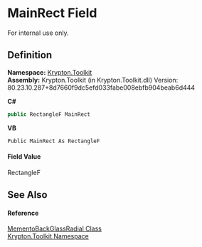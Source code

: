 # MainRect Field


For internal use only.



## Definition
**Namespace:** <a href="79d2eac2-21f4-54ff-7552-b20c33c30600.md">Krypton.Toolkit</a>  
**Assembly:** Krypton.Toolkit (in Krypton.Toolkit.dll) Version: 80.23.10.287+8d7660f9dc5efd033fabe008ebfb904beab6d444

**C#**
``` C#
public RectangleF MainRect
```
**VB**
``` VB
Public MainRect As RectangleF
```



#### Field Value
RectangleF

## See Also


#### Reference
<a href="9c3641ae-7486-1df1-6072-25014c08d357.md">MementoBackGlassRadial Class</a>  
<a href="79d2eac2-21f4-54ff-7552-b20c33c30600.md">Krypton.Toolkit Namespace</a>  
